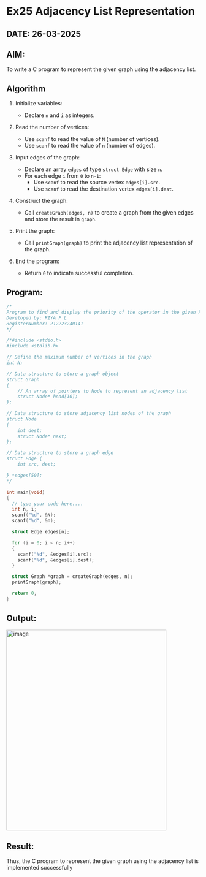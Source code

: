 # Ex25 Adjacency List Representation
## DATE: 26-03-2025
## AIM:
To write a C program to represent the given graph using the adjacency list.

## Algorithm
1. Initialize variables: 
   - Declare `n` and `i` as integers.<br>
   
2. Read the number of vertices: 
   - Use `scanf` to read the value of `N` (number of vertices).<br>
   - Use `scanf` to read the value of `n` (number of edges).<br>
   
3. Input edges of the graph: 
   - Declare an array `edges` of type `struct Edge` with size `n`.<br>
   - For each edge `i` from `0` to `n-1`:<br>
     - Use `scanf` to read the source vertex `edges[i].src`.<br>
     - Use `scanf` to read the destination vertex `edges[i].dest`.<br>
   
4. Construct the graph: 
   - Call `createGraph(edges, n)` to create a graph from the given edges and store the result in `graph`.<br>
   
5. Print the graph: 
   - Call `printGraph(graph)` to print the adjacency list representation of the graph.<br>
   
6. End the program: 
   - Return `0` to indicate successful completion.<br>  

## Program:
```c
/*
Program to find and display the priority of the operator in the given Postfix expression
Developed by: RIYA P L
RegisterNumber: 212223240141
*/

/*#include <stdio.h>
#include <stdlib.h>

// Define the maximum number of vertices in the graph
int N;

// Data structure to store a graph object
struct Graph
{
    // An array of pointers to Node to represent an adjacency list
    struct Node* head[10];
};

// Data structure to store adjacency list nodes of the graph
struct Node
{
    int dest;
    struct Node* next;
};

// Data structure to store a graph edge
struct Edge {
    int src, dest;

} *edges[50];
*/

int main(void)
{
  // type your code here....
  int n, i;
  scanf("%d", &N);
  scanf("%d", &n);

  struct Edge edges[n];

  for (i = 0; i < n; i++)
  {
    scanf("%d", &edges[i].src);
    scanf("%d", &edges[i].dest);
  }

  struct Graph *graph = createGraph(edges, n);
  printGraph(graph);

  return 0;
}
```

## Output:
<img width="417" height="524" alt="image" src="https://github.com/user-attachments/assets/df3e2e23-5504-4e0c-8478-f923f037ec0b" />


## Result:
Thus, the C program to represent the given graph using the adjacency list is implemented successfully
